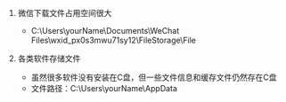 1. 微信下载文件占用空间很大
   - C:\Users\yourName\Documents\WeChat Files\wxid_px0s3mwu71sy12\FileStorage\File

2. 各类软件存储文件
   - 虽然很多软件没有安装在C盘，但一些文件信息和缓存文件仍然存在C盘
   - 文件路径：C:\Users\yourName\AppData
